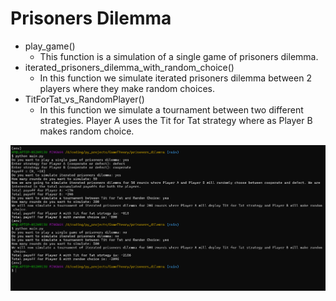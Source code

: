 # Prisoners Dilemma

- play_game()
    - This function is a simulation of a single game of prisoners dilemma.
- iterated_prisoners_dilemma_with_random_choice()
    - In this function we simulate iterated prisoners dilemma between 2 players where they make random choices.
- TitForTat_vs_RandomPlayer()
    - In this function we simulate a tournament between two different strategies. Player A uses the Tit for Tat strategy where as Player B makes random choice.

![PrisonersDilemma](assets/PrisonersDilemma.png)
